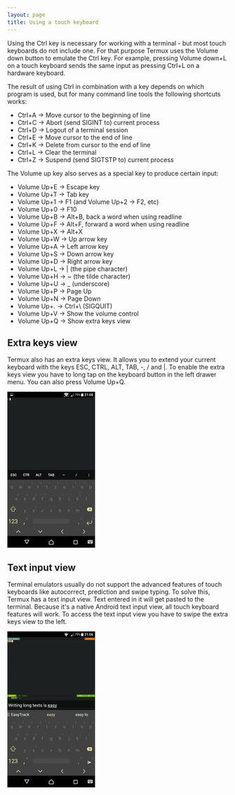 ```yaml
---
layout: page
title: Using a touch keyboard
---
```


Using the Ctrl key is necessary for working with a terminal - but most touch keyboards do not include one. For that purpose Termux uses the Volume down button to emulate the Ctrl key. For example, pressing Volume down+L on a touch keyboard sends the same input as pressing Ctrl+L on a hardware keyboard.

The result of using Ctrl in combination with a key depends on which program is used, but for many command line tools the following shortcuts works:

- Ctrl+A → Move cursor to the beginning of line
- Ctrl+C → Abort (send SIGINT to) current process
- Ctrl+D → Logout of a terminal session
- Ctrl+E → Move cursor to the end of line
- Ctrl+K → Delete from cursor to the end of line
- Ctrl+L → Clear the terminal
- Ctrl+Z → Suspend (send SIGTSTP to) current process

The Volume up key also serves as a special key to produce certain input:

- Volume Up+E → Escape key
- Volume Up+T → Tab key
- Volume Up+1 → F1 (and Volume Up+2 → F2, etc)
- Volume Up+0 → F10
- Volume Up+B → Alt+B, back a word when using readline
- Volume Up+F → Alt+F, forward a word when using readline
- Volume Up+X → Alt+X
- Volume Up+W → Up arrow key
- Volume Up+A → Left arrow key
- Volume Up+S → Down arrow key
- Volume Up+D → Right arrow key
- Volume Up+L → &#124; (the pipe character)
- Volume Up+H → ~ (the tilde character)
- Volume Up+U → _ (underscore)
- Volume Up+P → Page Up
- Volume Up+N → Page Down
- Volume Up+. → Ctrl+\ (SIGQUIT)
- Volume Up+V → Show the volume control
- Volume Up+Q → Show extra keys view

Extra keys view
---------------
Termux also has an extra keys view. It allows you to extend your current keyboard with the keys ESC, CTRL, ALT, TAB, -, / and \|. To enable the extra keys view you have to long tap on the keyboard button in the left drawer menu. You can also press Volume Up+Q.

![Screenshot](/files/extra_keys_view.png)

Text input view
---------------
Terminal emulators usually do not support the advanced features of touch keyboards like autocorrect, prediction and swipe typing. To solve this, Termux has a text input view. Text entered in it will get pasted to the terminal. Because it's a native Android text input view, all touch keyboard features will work. To access the text input view you have to swipe the extra keys view to the left. 

![Screenshot](/files/text_input_view.png)
